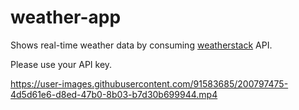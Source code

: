 # weather-app
Shows real-time weather data by consuming [weatherstack](https://weatherstack.com/) API.

Please use your API key.

https://user-images.githubusercontent.com/91583685/200797475-4d5d61e6-d8ed-47b0-8b03-b7d30b699944.mp4
